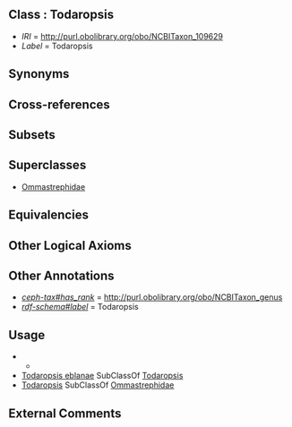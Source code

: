 
## Class : Todaropsis

 * *IRI* = http://purl.obolibrary.org/obo/NCBITaxon_109629
 * *Label* = Todaropsis

## Synonyms


## Cross-references


## Subsets


## Superclasses

 * [Ommastrephidae](../../NCBITaxon/26/NCBITaxon_6626.md)

## Equivalencies


## Other Logical Axioms


## Other Annotations

 * *[ceph-tax#has_rank](../../ceph-tax#has/nk/ceph-tax#has_rank.md)* = http://purl.obolibrary.org/obo/NCBITaxon_genus
 * *[rdf-schema#label](../../el/rdf-schema#label.md)* = Todaropsis

## Usage

 * -
 * [Todaropsis eblanae](../../NCBITaxon/30/NCBITaxon_109630.md) SubClassOf [Todaropsis](../../NCBITaxon/29/NCBITaxon_109629.md)
 * [Todaropsis](../../NCBITaxon/29/NCBITaxon_109629.md) SubClassOf [Ommastrephidae](../../NCBITaxon/26/NCBITaxon_6626.md)

## External Comments

